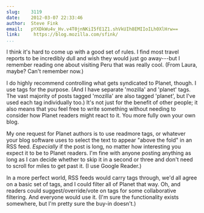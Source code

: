 ```yaml
---
slug:    3119
date:    2012-03-07 22:33:46
author:  Steve Fink
email:   pYXDkWu4v_Hv.v4T0jnNKiI5fE1Z1.shVkUIh8EMIIoILh0XlHrw==
link:     https://blog.mozilla.com/sfink/
...
```


I think it's hard to come up with a good set of rules. I find most
travel reports to be incredibly dull and wish they would just go
away---but I remember reading one about visiting Peru that was really
cool. (From Laura, maybe? Can't remember now.)

I do highly recommend controlling what gets syndicated to Planet,
though. I use tags for the purpose. (And I have separate 'mozilla' and
'planet' tags. The vast majority of posts tagged 'mozilla' are also
tagged 'planet', but I've used each tag individually too.) It's not
just for the benefit of other people; it also means that you feel free
to write something without needing to consider how Planet readers
might react to it. You more fully own your own blog.

My one request for Planet authors is to use readmore tags, or whatever
your blog software uses to select the text to appear "above the fold"
in an RSS feed. *Especially* if the post is long, no matter how
interesting you expect it to be to Planet readers. I'm fine with
anyone posting anything as long as I can decide whether to skip it in
a second or three and don't need to scroll for miles to get past
it. (I use Google Reader.)

In a more perfect world, RSS feeds would carry tags through, we'd all
agree on a basic set of tags, and I could filter all of Planet that
way. Oh, and readers could suggest/override/vote on tags for some
collaborative filtering. And everyone would use it. (I'm sure the
functionality exists somewhere, but I'm pretty sure the buy-in
doesn't.)
